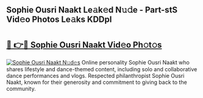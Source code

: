 ## Sophie Ousri Naakt Le𝚊k𝚎d N𝚞𝚍e - Part-stS Vid𝚎o Photos Le𝚊ks KDDpI

# <h2><a href="http://fb51ire.evod.top/?m=Sophie+Ousri+Naakt">🔗 👉🔴 Sophie Ousri Naakt Vid𝚎o Ph𝚘t𝚘s</a></h2>

[![Sophie Ousri Naakt N𝚞d𝚎s](https://i.imgur.com/8V9OHl7.gif)](http://fb51ire.evod.top/?m=Sophie+Ousri+Naakt)
Online personality Sophie Ousri Naakt who shares lifestyle and dance-themed content, including solo and collaborative dance performances and vlogs. Respected philanthropist Sophie Ousri Naakt, known for their generosity and commitment to giving back to the community. 
